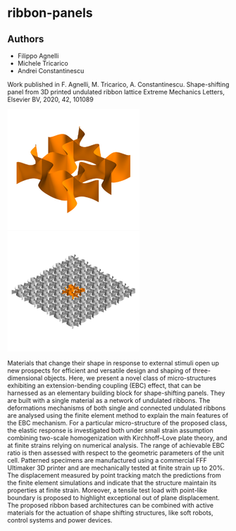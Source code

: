 # ribbon-panels

## Authors
- Filippo Agnelli
- Michele Tricarico
- Andrei Constantinescu



Work published in F. Agnelli, M. Tricarico, A. Constantinescu.
Shape-shifting panel from 3D printed undulated ribbon lattice
Extreme Mechanics Letters, Elsevier BV, 2020, 42, 101089

<p float="left">
    <img src="https://github.com/fagnelli/ribbon-panels/blob/main/geometry/figures/unit_cell-2.png" width="300">
    <img src="https://github.com/fagnelli/ribbon-panels/blob/main/geometry/figures/panel.png" width="300">
</p>

Materials that change their shape in response to external stimuli open up new 
prospects for efficient and versatile design and shaping of three-dimensional 
objects. Here, we present a novel class of micro-structures exhibiting an 
extension-bending coupling (EBC) effect, that can be harnessed as an elementary 
building block for shape-shifting panels. They are built with a single material 
as a network of undulated ribbons. The deformations mechanisms of both single
and connected undulated ribbons are analysed using the finite element method to
explain the main features of the EBC mechanism. For a particular micro-structure
of the proposed class, the elastic response is investigated both under small
strain assumption combining two-scale homogenization with Kirchhoff–Love plate 
theory, and at finite strains relying on numerical analysis. The range of
achievable EBC ratio is then assessed with respect to the geometric parameters
of the unit cell. Patterned specimens are manufactured using a commercial FFF
Ultimaker 3D printer and are mechanically tested at finite strain up to 20%. The
displacement measured by point tracking match the predictions from the finite
element simulations and indicate that the structure maintain its properties at
finite strain. Moreover, a tensile test load with point-like boundary is
proposed to highlight exceptional out of plane displacement. The proposed ribbon
based architectures can be combined with active materials for the actuation of
shape shifting structures, like soft robots, control systems and power devices.